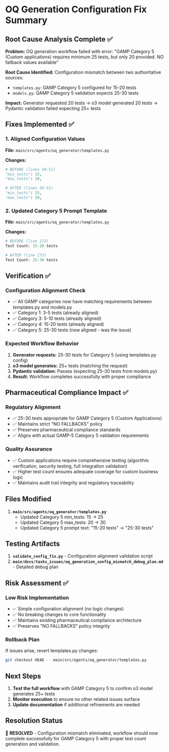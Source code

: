 # OQ Generation Configuration Fix Summary

## Root Cause Analysis Complete ✅

**Problem:** OQ generation workflow failed with error: "GAMP Category 5 (Custom applications) requires minimum 25 tests, but only 20 provided. NO fallback values available"

**Root Cause Identified:** Configuration mismatch between two authoritative sources:
- `templates.py`: GAMP Category 5 configured for 15-20 tests
- `models.py`: GAMP Category 5 validation expects 25-30 tests

**Impact:** Generator requested 20 tests → o3 model generated 20 tests → Pydantic validation failed expecting 25+ tests

## Fixes Implemented ✅

### 1. Aligned Configuration Values
**File:** `main/src/agents/oq_generator/templates.py`

**Changes:**
```python
# BEFORE (lines 50-51)
"min_tests": 15,
"max_tests": 20,

# AFTER (lines 50-51)  
"min_tests": 25,
"max_tests": 30,
```

### 2. Updated Category 5 Prompt Template
**File:** `main/src/agents/oq_generator/templates.py`

**Changes:**
```python
# BEFORE (line 173)
Test Count: 15-20 tests

# AFTER (line 173)
Test Count: 25-30 tests
```

## Verification ✅

### Configuration Alignment Check
- ✅ All GAMP categories now have matching requirements between templates.py and models.py
- ✅ Category 1: 3-5 tests (already aligned)
- ✅ Category 3: 5-10 tests (already aligned)  
- ✅ Category 4: 15-20 tests (already aligned)
- ✅ Category 5: 25-30 tests (now aligned - was the issue)

### Expected Workflow Behavior
1. **Generator requests:** 25-30 tests for Category 5 (using templates.py config)
2. **o3 model generates:** 25+ tests (matching the request)
3. **Pydantic validation:** Passes (expecting 25-30 tests from models.py)
4. **Result:** Workflow completes successfully with proper compliance

## Pharmaceutical Compliance Impact ✅

### Regulatory Alignment
- ✅ 25-30 tests appropriate for GAMP Category 5 (Custom Applications)
- ✅ Maintains strict "NO FALLBACKS" policy  
- ✅ Preserves pharmaceutical compliance standards
- ✅ Aligns with actual GAMP-5 Category 5 validation requirements

### Quality Assurance
- ✅ Custom applications require comprehensive testing (algorithm verification, security testing, full integration validation)
- ✅ Higher test count ensures adequate coverage for custom business logic
- ✅ Maintains audit trail integrity and regulatory traceability

## Files Modified

1. **`main/src/agents/oq_generator/templates.py`**
   - Updated Category 5 min_tests: 15 → 25
   - Updated Category 5 max_tests: 20 → 30  
   - Updated Category 5 prompt text: "15-20 tests" → "25-30 tests"

## Testing Artifacts

1. **`validate_config_fix.py`** - Configuration alignment validation script
2. **`main/docs/tasks_issues/oq_generation_config_mismatch_debug_plan.md`** - Detailed debug plan

## Risk Assessment ✅

### Low Risk Implementation
- ✅ Simple configuration alignment (no logic changes)
- ✅ No breaking changes to core functionality
- ✅ Maintains existing pharmaceutical compliance architecture
- ✅ Preserves "NO FALLBACKS" policy integrity

### Rollback Plan
If issues arise, revert templates.py changes:
```bash
git checkout HEAD -- main/src/agents/oq_generator/templates.py
```

## Next Steps

1. **Test the full workflow** with GAMP Category 5 to confirm o3 model generates 25+ tests
2. **Monitor execution** to ensure no other related issues surface
3. **Update documentation** if additional refinements are needed

## Resolution Status

🎉 **RESOLVED** - Configuration mismatch eliminated, workflow should now complete successfully for GAMP Category 5 with proper test count generation and validation.